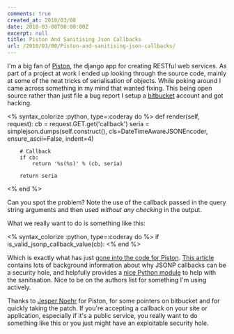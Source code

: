 ```yaml
---
comments: true
created_at: 2010/03/08
date: 2010-03-08T00:00:00Z
excerpt: null
title: Piston And Sanitising Json Callbacks
url: /2010/03/08/Piston-and-sanitising-json-callbacks/
---
```


I'm a big fan of [Piston](http://bitbucket.org/jespern/django-piston), the django app for creating RESTful web services. As part of a project at work I ended up looking through the source code, mainly at some of the neat tricks of serialisation of objects. While poking around I came across something in my mind that wanted fixing. This being open source rather than just file a bug report I setup a [bitbucket](http://bitbucket.org) account and got hacking.

<% syntax_colorize :python, type=:coderay do %>
def render(self, request):
	cb = request.GET.get('callback')
        seria = simplejson.dumps(self.construct(),
		cls=DateTimeAwareJSONEncoder,
		ensure_ascii=False, indent=4)

        # Callback
        if cb:
            return '%s(%s)' % (cb, seria)

        return seria
<% end %>

Can you spot the problem? Note the use of the callback passed in the query string arguments and then used *without any checking* in the output.

What we really want to do is something like this:

<% syntax_colorize :python, type=:coderay do %>
if is_valid_jsonp_callback_value(cb):
<% end %>

Which is exactly what has just [gone into the code for Piston](http://bitbucket.org/jespern/django-piston/changeset/f558b2c66dcc/). [This article](http://tav.espians.com/sanitising-jsonp-callback-identifiers-for-security.html) contains lots of background information about why JSONP callbacks can be a security hole, and helpfully provides a [nice Python module](http://github.com/tav/scripts/blob/master/validate_jsonp.py) to help with the sanitisation. Nice to be on the authors list for something I'm using actively.

Thanks to [Jesper Noehr](http://twitter.com/jespern) for Piston, for some pointers on bitbucket and for quickly taking the patch. If you're accepting a callback on your site or application, especially if it's a public service, you really want to do something like this or you just might have an exploitable security hole.
